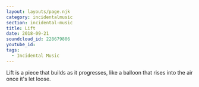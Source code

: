 ```yaml
---
layout: layouts/page.njk
category: incidentalmusic
section: incidental-music
title: Lift
date: 2018-09-21
soundcloud_id: 228679806
youtube_id:
tags:
  - Incidental Music
---
```


Lift is a piece that builds as it progresses, like a balloon that rises into the air once it's let loose.

